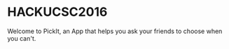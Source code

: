 # HACKUCSC2016

Welcome to PickIt, an App that helps you ask your friends to choose when you can't. 
